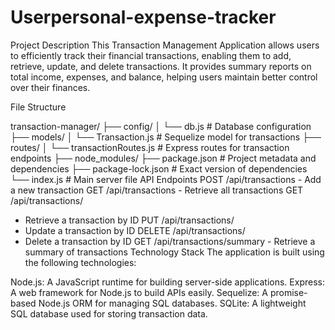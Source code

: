 # Userpersonal-expense-tracker

Project Description
This Transaction Management Application allows users to efficiently track their financial transactions, enabling them to add, retrieve, update, and delete transactions. It provides summary reports on total income, expenses, and balance, helping users maintain better control over their finances.

File Structure

transaction-manager/
├── config/
│   └── db.js                  # Database configuration
├── models/
│   └── Transaction.js          # Sequelize model for transactions
├── routes/
│   └── transactionRoutes.js    # Express routes for transaction endpoints
├── node_modules/
├── package.json                # Project metadata and dependencies
├── package-lock.json           # Exact version of dependencies
└── index.js                    # Main server file
API Endpoints
POST /api/transactions - Add a new transaction
GET /api/transactions - Retrieve all transactions
GET /api/transactions/
- Retrieve a transaction by ID
PUT /api/transactions/
- Update a transaction by ID
DELETE /api/transactions/
- Delete a transaction by ID
GET /api/transactions/summary - Retrieve a summary of transactions
Technology Stack
The application is built using the following technologies:

Node.js: A JavaScript runtime for building server-side applications.
Express: A web framework for Node.js to build APIs easily.
Sequelize: A promise-based Node.js ORM for managing SQL databases.
SQLite: A lightweight SQL database used for storing transaction data.
